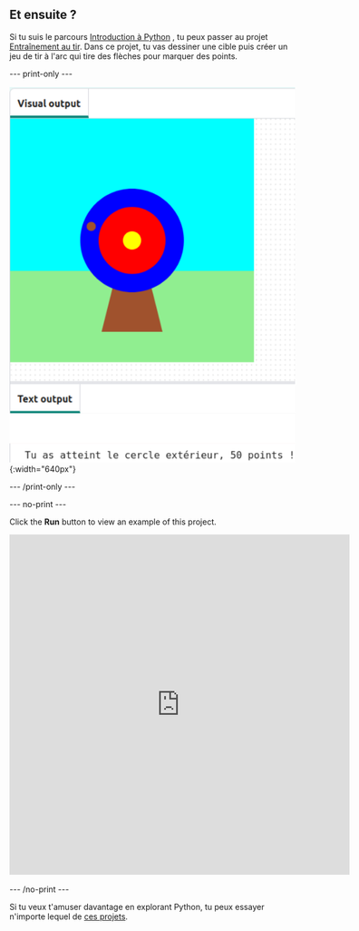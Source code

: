 ## Et ensuite ?

Si tu suis le parcours [Introduction à Python](https://projects.raspberrypi.org/en/raspberrypi/python-intro) , tu peux passer au projet [Entraînement au tir](https://projects.raspberrypi.org/en/projects/target-practice). Dans ce projet, tu vas dessiner une cible puis créer un jeu de tir à l'arc qui tire des flèches pour marquer des points.

--- print-only ---

![An archery target with a hit point on the outer circle. The text 'You hit the outer circle, 50 points!' is displayed underneath](images/blue-points.png){:width="640px"}

--- /print-only ---

--- no-print ---

Click the **Run** button to view an example of this project.

<iframe src="https://editor.raspberrypi.org/en/embed/viewer/target-practice-solution" width="600" height="600" frameborder="0" marginwidth="0" marginheight="0" allowfullscreen>
</iframe>

--- /no-print ---

Si tu veux t'amuser davantage en explorant Python, tu peux essayer n'importe lequel de [ces projets](https://projects.raspberrypi.org/fr-FR/projects?software%5B%5D=python).

